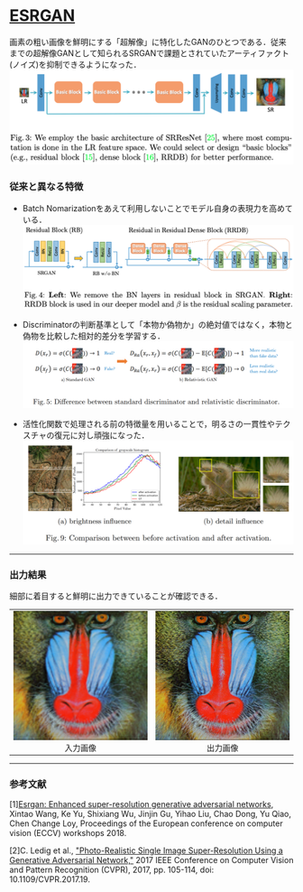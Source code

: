 # [ESRGAN](https://openaccess.thecvf.com/content_ECCVW_2018/papers/11133/Wang_ESRGAN_Enhanced_Super-Resolution_Generative_Adversarial_Networks_ECCVW_2018_paper.pdf)

画素の粗い画像を鮮明にする「超解像」に特化したGANのひとつである．従来までの超解像GANとして知られるSRGANで課題とされていたアーティファクト(ノイズ)を抑制できるようになった．
![ESRGAN_model](./images/ESRGAN_model.png)



### 従来と異なる特徴
- Batch Nomarizationをあえて利用しないことでモデル自身の表現力を高めている．
![fig4](./images/fig4.png)

- Discriminatorの判断基準として「本物か偽物か」の絶対値ではなく，本物と偽物を比較した相対的差分を学習する．
![fig5](./images/fig5.png)
- 活性化関数で処理される前の特徴量を用いることで，明るさの一貫性やテクスチャの復元に対し頑強になった．
![fig9](./images/fig9.png)

---
### 出力結果
細部に着目すると鮮明に出力できていることが確認できる．

<table border=0>
<tr>
<td><center><img src="./images/baboon.png" height=auto width=500px>入力画像</center></td>
<td><center><img src="./images/baboon_SR.png">出力画像</center></td>
</tr>
</table>

---
### 参考文献
[1][Esrgan: Enhanced super-resolution generative adversarial networks](https://arxiv.org/abs/1809.00219), Xintao Wang, Ke Yu, Shixiang Wu, Jinjin Gu, Yihao Liu, Chao Dong, Yu Qiao, Chen Change Loy, Proceedings of the European conference on computer vision (ECCV) workshops 2018.

[2]C. Ledig et al., ["Photo-Realistic Single Image Super-Resolution Using a Generative Adversarial Network,"](https://arxiv.org/abs/1609.04802) 2017 IEEE Conference on Computer Vision and Pattern Recognition (CVPR), 2017, pp. 105-114, doi: 10.1109/CVPR.2017.19.